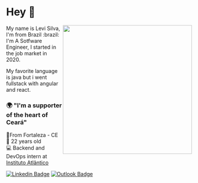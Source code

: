 # Hey 👋
<img align="right" src="https://raw.githubusercontent.com/MicaelliMedeiros/micaellimedeiros/master/image/computer-illustration.png" width="350"/>
My name is Levi Silva, I'm from Brazil :brazil: I'm A Sotfware Engineer,   
I started in the job market in 2020.

My favorite language is java but i went  fullstack with angular and react.

### 🌍 "I'm a supporter of the heart of Ceará"

📍From Fortaleza - CE  
🤖 22 years old   
💻 Backend and DevOps intern at [Instituto Atlântico](https://www.atlantico.com.br/)

[![Linkedin Badge](https://img.shields.io/badge/-Levi%20Silva-6633cc?style=flat-square&logo=Linkedin&logoColor=white&link=https://www.linkedin.com/in/diego-schell-fernandes/)](https://www.linkedin.com/in/levi-silvaz/) [![Outlook Badge](https://img.shields.io/badge/-contatolevisilva@outook.com-6633cc?style=flat-square&logo=Gmail&logoColor=white&link=mailto:diego.schell.f@gmail.com)](contatolevisilva@outlook.com)
